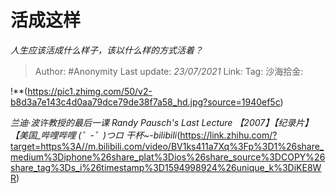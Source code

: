 # 活成这样
*人生应该活成什么样子，该以什么样的方式活着？*

> Author: #Anonymity
> Last update: *23/07/2021*
> Link:
> Tag:
> 沙海拾金:

!**(https://pic1.zhimg.com/50/v2-b8d3a7e143c4d0aa79dce79de38f7a58_hd.jpg?source=1940ef5c)

*兰迪·波许教授的最后一课 Randy Pausch's Last Lecture 【2007】【纪录片】【美国\_哔哩哔哩 (゜-゜)つロ 干杯~-bilibili*(https://link.zhihu.com/?target=https%3A//m.bilibili.com/video/BV1ks411a7Xq%3Fp%3D1%26share_medium%3Diphone%26share_plat%3Dios%26share_source%3DCOPY%26share_tag%3Ds_i%26timestamp%3D1594998924%26unique_k%3DiKE8WR)
